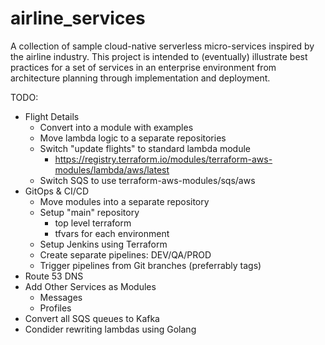 # airline_services

A collection of sample cloud-native serverless micro-services inspired by the airline industry. This project is intended to (eventually) illustrate best practices for a set of services in an enterprise environment from architecture planning through implementation and deployment.


TODO:
- Flight Details
  - Convert into a module with examples
  - Move lambda logic to a separate repositories
  - Switch "update flights" to standard lambda module
    - https://registry.terraform.io/modules/terraform-aws-modules/lambda/aws/latest
  - Switch SQS to use terraform-aws-modules/sqs/aws
- GitOps & CI/CD
  - Move modules into a separate repository
  - Setup "main" repository
    - top level terraform
    - tfvars for each environment
  - Setup Jenkins using Terraform
  - Create separate pipelines: DEV/QA/PROD
  - Trigger pipelines from Git branches (preferrably tags)
- Route 53 DNS
- Add Other Services as Modules
  - Messages
  - Profiles
- Convert all SQS queues to Kafka
- Condider rewriting lambdas using Golang
